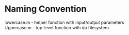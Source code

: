 # Naming Convention
lowercase.m - helper function with input/output parameters  
Uppercase.m - top-level function with i/o filesystem